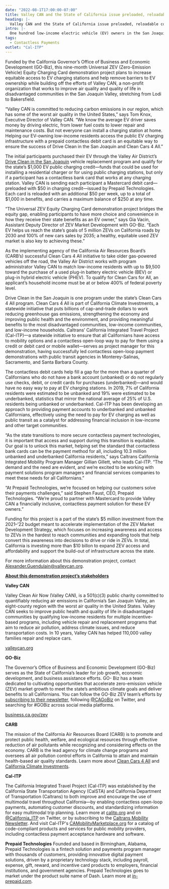 ```yaml
---
date: "2022-08-1T17:00:00-07:00"
title: Valley CAN and the State of California issue preloaded, reloadable contactless debit cards for low-income EV owners to use at any charging station
heading: |-
  Valley CAN and the State of California issue preloaded, reloadable contactless debit cards for low-income EV owners to use at any charging station
intro: |-
  One hundred low-income electric vehicle (EV) owners in the San Joaquin Valley are receiving reloadable contactless debit cards to use at EV charging stations as part of a demonstration project launched today by Valley Clean Air Now (Valley CAN) and the State of California.
tags:
  - Contactless Payments
outlet: "Cal-ITP"
---
```


Funded by the California Governor’s Office of Business and Economic Development (GO-Biz),
this nine-month Universal ZEV (Zero-Emission Vehicle) Equity Charging Card demonstration
project plans to increase equitable access to EV charging stations and help remove barriers to
EV ownership while building off the efforts of Valley CAN, a non-profit organization that works to
improve air quality and quality of life in disadvantaged communities in the San Joaquin Valley,
stretching from Lodi to Bakersfield.

“Valley CAN is committed to reducing carbon emissions in our region, which has some of the
worst air quality in the United States,” says Tom Knox, Executive Director of Valley CAN. “We
know the average EV driver saves money by driving electric, from lower fuel costs to lower
repair and maintenance costs. But not everyone can install a charging station at home. Helping
our EV-owning low-income residents access the public EV charging infrastructure with a prepaid
contactless debit card is an equitable way to ensure the success of Drive Clean in the San
Joaquin and Clean Cars 4 All.”

The initial participants purchased their EV through the Valley Air District’s [Drive Clean in the
San Joaquin](https://ww2.valleyair.org/grants/drive-clean-in-the-san-joaquin/) vehicle replacement program and qualify for the state’s $1,000 EV public charging
credit—funds that could be used for installing a residential charger or for using public charging
stations, but only if a participant has a contactless bank card that works at any charging station.
Valley CAN is sending each participant a Mastercard debit card—preloaded with $50 in
charging credit—issued by Prepaid Technologies. Each card is reloaded with an additional $50
per week, up to a total of $1,000 in benefits, and carries a maximum balance of $250 at any
time.

“The Universal ZEV Equity Charging Card demonstration project bridges the equity gap,
enabling participants to have more choice and convenience in how they receive their state
benefits as an EV owner,” says Gia Vacin, Assistant Deputy Director of ZEV Market
Development with GO-Biz. “Each EV helps us reach the state’s goals of 5 million ZEVs on
California roads by 2030 and 100% of new cars sales by 2035; a healthy, equitable used ZEV
market is also key to achieving these.”

As the implementing agency of the California Air Resources Board’s (CARB’s) successful Clean
Cars 4 All initiative to take older gas-powered vehicles off the road, the Valley Air District works
with program administrator Valley CAN to match low-income residents with up to $9,500 toward
the purchase of a used plug-in battery electric vehicle (BEV) or plug-in hybrid electric vehicle
(PHEV). To qualify for Clean Cars for All, an applicant’s household income must be at or below
400% of federal poverty level.

Drive Clean in the San Joaquin is one program under the state’s Clean Cars 4 All program.
Clean Cars 4 All is part of California Climate Investments, a statewide initiative that puts billions
of cap-and-trade dollars to work reducing greenhouse gas emissions, strengthening the
economy and improving public health and the environment, and providing meaningful benefits to
the most disadvantaged communities, low-income communities, and low-income households.
Caltrans’ California Integrated Travel Project (Cal-ITP)—a statewide initiative to ensure that all
Californians have access to mobility options and a contactless open-loop way to pay for them
using a credit or debit card or mobile wallet—serves as project manager for this demonstration,
having successfully led contactless open-loop payment demonstrations with public transit
agencies in Monterey-Salinas, Sacramento, and Santa Barbara County.

The contactless debit cards help fill a gap for the more than a quarter of Californians who do not
have a bank account (unbanked) or do not regularly use checks, debit, or credit cards for
purchases (underbanked)—and would have no easy way to pay at EV charging stations. In
2019, 7% of California residents were estimated to be unbanked and 19% were estimated to be
underbanked, statistics that mirror the national average of 25% of U.S. residents being
unbanked or underbanked. Cal-ITP has been developing an approach to providing payment
accounts to underbanked and unbanked Californians, effectively using the need to pay for EV
charging as well as public transit as a catalyst for addressing financial inclusion in low-income
and other target communities.

“As the state transitions to more secure contactless payment technologies, it is important that
access and support during this transition is equitable. Our goal is to unlock this market, helping
set the standard that contactless bank cards can be the payment method for all, including 10.3
million unbanked and underbanked California residents,” says Caltrans California Integrated
Mobility Program Manager Gillian Gillett, who leads Cal-ITP. “The demand and the need are
evident, and we’re excited to be working with payment solutions program managers and
financial services companies to meet these needs for all Californians.”

“At Prepaid Technologies, we’re focused on helping our customers solve their payments
challenges,” said Stephen Faust, CEO, Prepaid Technologies. “We’re proud to partner with
Mastercard to provide Valley CAN a financially inclusive, contactless payment solution for these
EV owners.”

Funding for this project is a part of the state’s $5 million investment from the 2021–’22 budget
meant to accelerate implementation of the ZEV Market Development Strategy, which focuses
on increasing awareness and access to ZEVs in the hardest to reach communities and
expanding tools that help convert this awareness into decisions to drive or ride in ZEVs. In total,
California is investing more than $10 billon to expand ZEV access and affordability and support
the build-out of infrastructure across the state.

For more information about this demonstration project, contact [Alexander.Guendulain@valleycan.org](mailto:Alexander.Guendulain@valleycan.org).

<strong><u>About this demonstration project’s stakeholders</u></strong>

**Valley CAN**

Valley Clean Air Now (Valley CAN), is a 501(c)(3) public charity committed to quantifiably
reducing air emissions in California’s San Joaquin Valley, an eight-county region with the worst
air quality in the United States. Valley CAN seeks to improve public health and quality of life in
disadvantaged communities by qualifying low-income residents for multiple incentive-based
programs, including vehicle repair and replacement programs that aim to reduce air pollution,
address climate issues, and reduce transportation costs. In 10 years, Valley CAN has helped
110,000 valley families repair and replace cars.

[valleycan.org](valleycan.org)

**GO-Biz**

The Governor’s Office of Business and Economic Development (GO-Biz) serves as the State of
California’s leader for job growth, economic development, and business assistance efforts. GO-
Biz has a team dedicated to cultivating opportunities that accelerate zero-emission vehicle
(ZEV) market growth to meet the state’s ambitious climate goals and deliver benefits to all
Californians. You can follow the GO-Biz ZEV team’s efforts by [subscribing to their newsletter](https://business.ca.gov/zev-newsletter-sign-up/),
following [@CAGoBiz](https://twitter.com/cagobiz) on Twitter, and searching for #GOBiz across social media platforms.

[business.ca.gov/zev](business.ca.gov/zev)

**CARB**

The mission of the California Air Resources Board (CARB) is to promote and protect public
health, welfare, and ecological resources through effective reduction of air pollutants while
recognizing and considering effects on the economy. CARB is the lead agency for climate
change programs and oversees all air pollution control efforts in California to attain and maintain
health-based air quality standards. Learn more about [Clean Cars 4 All](https://ww2.arb.ca.gov/our-work/programs/clean-cars-4-all) and [California Climate Investments](https://www.caclimateinvestments.ca.gov/).

**Cal-ITP**

The California Integrated Travel Project (Cal-ITP) was established by the California State
Transportation Agency (CalSTA) and California Department of Transportation (Caltrans) to both
improve and encourage the use of multimodal travel throughout California—by enabling
contactless open-loop payments, automating customer discounts, and standardizing information
for easy multimodal trip planning. Learn more at [calitp.org](https://www.calitp.org/) and on [@California_ITP](https://twitter.com/california_itp) on Twitter,
or by subscribing to the [Caltrans Mobility Newsletter](https://lp.constantcontactpages.com/su/eLbtFoE/calitp?VCPR). And visit Cal-ITP's
[CAMobilityMarketplace.org](https://www.camobilitymarketplace.org/) for a catalog of code-compliant products and services for public
mobility providers, including contactless payment acceptance hardware and software.

**Prepaid Technologies**
Founded and based in Birmingham, Alabama, Prepaid Technologies is a fintech solution and
payments program manager with thousands of customers, providing innovative digital payment
solutions, driven by a proprietary technology stack, including payroll, expense, gift, reward, and
incentive card products to employers, financial institutions, and government agencies. Prepaid
Technologies goes to market under the product suite name of Dash. Learn more at [in-prepaid.com](https://dashsolutions.com/).
